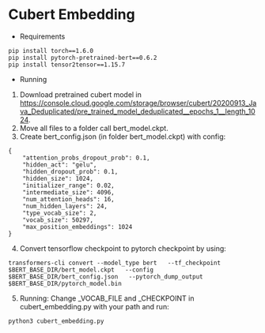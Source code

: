# Cubert Embedding
* Requirements
```
pip install torch==1.6.0
pip install pytorch-pretrained-bert==0.6.2
pip install tensor2tensor==1.15.7
```
* Running 
1. Download pretrained cubert model in https://console.cloud.google.com/storage/browser/cubert/20200913_Java_Deduplicated/pre_trained_model_deduplicated__epochs_1__length_1024. 
2. Move all files to a folder call bert_model.ckpt. 
3. Create bert_config.json (in folder bert_model.ckpt) with config:
```
{
    "attention_probs_dropout_prob": 0.1,
    "hidden_act": "gelu",
    "hidden_dropout_prob": 0.1,
    "hidden_size": 1024,
    "initializer_range": 0.02,
    "intermediate_size": 4096,
    "num_attention_heads": 16,
    "num_hidden_layers": 24,
    "type_vocab_size": 2,
    "vocab_size": 50297, 
    "max_position_embeddings": 1024
}
```
4. Convert tensorflow checkpoint to pytorch checkpoint by using: 
```
transformers-cli convert --model_type bert   --tf_checkpoint $BERT_BASE_DIR/bert_model.ckpt   --config $BERT_BASE_DIR/bert_config.json   --pytorch_dump_output $BERT_BASE_DIR/pytorch_model.bin
```
5. Running: Change _VOCAB_FILE and _CHECKPOINT in cubert_embedding.py with your path and run:
```
python3 cubert_embedding.py
```
